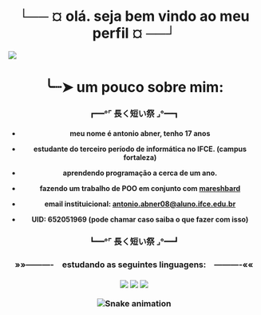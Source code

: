 ### <h1 align="center"> └── ¤ olá. seja bem vindo ao meu perfil ¤ ──┘ </h1>
<img src = "https://64.media.tumblr.com/3cf391ca6839e7126a3bea2c7f217301/tumblr_pwgbi0S0Dm1vy2tgqo10_1280.jpg">
<h1 align="center"> ╰┈➤  um pouco sobre mim: </h1>
   <h3 align="center">
┏━°⌜ 長く短い祭 ⌟°━┓
 
 <h4 align = center>
  
-  meu nome é antonio abner, tenho 17 anos

-  estudante do terceiro período de informática no IFCE. (campus fortaleza)
  
-  aprendendo programação a cerca de um ano.

-  fazendo um trabalho de POO em conjunto com [mareshbard](https://github.com/mareshbard)

-  email instituicional: antonio.abner08@aluno.ifce.edu.br
  
-  UID: 652051969 (pode chamar caso saiba o que fazer com isso)
  <h3 align = center>
      ┗━°⌜ 長く短い祭 ⌟°━┛
  <h3 align = center>

   
   
   <h3 align="center">
»»———-　estudando as seguintes linguagens:　———-««  
  <div style="display: inline_block"><br>
 <link rel="stylesheet" href="https://img.shields.io/badge/Java-ED8B00?style=for-the-badge&logo=openjdk&logoColor=white">
 <img src="https://img.shields.io/badge/Java-ED8B00?style=for-the-badge&logo=openjdk&logoColor=white" />
 <img src="https://img.shields.io/badge/-JavaScript-0D1117?style=for-the-badge&logo=javascript&labelColor=0D1117&textColor=0D1117" />
 <img src="https://img.shields.io/badge/-python-0D1117?style=for-the-badge&logo=python&logoColor=1572B6&labelColor=0D1117" />
 
  ![Snake animation](https://github.com/LuigiGF/LuigiGF/blob/output/github-contribution-grid-snake.svg)

 

